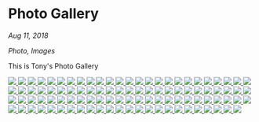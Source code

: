# Photo Gallery

*Aug 11, 2018*

*Photo, Images*

This is Tony's Photo Gallery


<script src='https://cdnjs.cloudflare.com/ajax/libs/jquery/2.1.3/jquery.min.js'></script>
<script src='js/jquery.photobox.js'></script>

<div id="gallery"> 
<a href="images/vargas-1.jpg"> 
  <img src="images/vargasthumb-1.jpg" /> 
 </a> 
<a href="images/vargas-2.jpg"> 
  <img src="images/vargasthumb-2.jpg" /> 
 </a> 
<a href="images/vargas-3.jpg"> 
  <img src="images/vargasthumb-3.jpg" /> 
 </a> 
<a href="images/vargas-4.jpg"> 
  <img src="images/vargasthumb-4.jpg" /> 
 </a> 
<a href="images/vargas-5.jpg"> 
  <img src="images/vargasthumb-5.jpg" /> 
 </a> 
<a href="images/vargas-6.jpg"> 
  <img src="images/vargasthumb-6.jpg" /> 
 </a> 
<a href="images/vargas-7.jpg"> 
  <img src="images/vargasthumb-7.jpg" /> 
 </a> 
<a href="images/vargas-8.jpg"> 
  <img src="images/vargasthumb-8.jpg" /> 
 </a> 
<a href="images/vargas-9.jpg"> 
  <img src="images/vargasthumb-9.jpg" /> 
 </a> 
<a href="images/vargas-10.jpg"> 
  <img src="images/vargasthumb-10.jpg" /> 
 </a> 
<a href="images/vargas-11.jpg"> 
  <img src="images/vargasthumb-11.jpg" /> 
 </a> 
<a href="images/vargas-12.jpg"> 
  <img src="images/vargasthumb-12.jpg" /> 
 </a> 
<a href="images/vargas-13.jpg"> 
  <img src="images/vargasthumb-13.jpg" /> 
 </a> 
<a href="images/vargas-14.jpg"> 
  <img src="images/vargasthumb-14.jpg" /> 
 </a> 
<a href="images/vargas-15.jpg"> 
  <img src="images/vargasthumb-15.jpg" /> 
 </a> 
<a href="images/vargas-16.jpg"> 
  <img src="images/vargasthumb-16.jpg" /> 
 </a> 
<a href="images/vargas-17.jpg"> 
  <img src="images/vargasthumb-17.jpg" /> 
 </a> 
<a href="images/vargas-18.jpg"> 
  <img src="images/vargasthumb-18.jpg" /> 
 </a> 
<a href="images/vargas-19.jpg"> 
  <img src="images/vargasthumb-19.jpg" /> 
 </a> 
<a href="images/vargas-20.jpg"> 
  <img src="images/vargasthumb-20.jpg" /> 
 </a> 
<a href="images/vargas-21.jpg"> 
  <img src="images/vargasthumb-21.jpg" /> 
 </a> 
<a href="images/vargas-22.jpg"> 
  <img src="images/vargasthumb-22.jpg" /> 
 </a> 
<a href="images/vargas-23.jpg"> 
  <img src="images/vargasthumb-23.jpg" /> 
 </a> 
<a href="images/vargas-24.jpg"> 
  <img src="images/vargasthumb-24.jpg" /> 
 </a> 
<a href="images/vargas-25.jpg"> 
  <img src="images/vargasthumb-25.jpg" /> 
 </a> 
<a href="images/vargas-26.jpg"> 
  <img src="images/vargasthumb-26.jpg" /> 
 </a> 
<a href="images/vargas-27.jpg"> 
  <img src="images/vargasthumb-27.jpg" /> 
 </a> 
<a href="images/vargas-28.jpg"> 
  <img src="images/vargasthumb-28.jpg" /> 
 </a> 
<a href="images/vargas-29.jpg"> 
  <img src="images/vargasthumb-29.jpg" /> 
 </a> 
<a href="images/vargas-30.jpg"> 
  <img src="images/vargasthumb-30.jpg" /> 
 </a> 
<a href="images/vargas-31.jpg"> 
  <img src="images/vargasthumb-31.jpg" /> 
 </a> 
<a href="images/vargas-32.jpg"> 
  <img src="images/vargasthumb-32.jpg" /> 
 </a> 
<a href="images/vargas-33.jpg"> 
  <img src="images/vargasthumb-33.jpg" /> 
 </a> 
<a href="images/vargas-34.jpg"> 
  <img src="images/vargasthumb-34.jpg" /> 
 </a> 
<a href="images/vargas-35.jpg"> 
  <img src="images/vargasthumb-35.jpg" /> 
 </a> 
<a href="images/vargas-36.jpg"> 
  <img src="images/vargasthumb-36.jpg" /> 
 </a> 
<a href="images/vargas-37.jpg"> 
  <img src="images/vargasthumb-37.jpg" /> 
 </a> 
<a href="images/vargas-38.jpg"> 
  <img src="images/vargasthumb-38.jpg" /> 
 </a> 
<a href="images/vargas-39.jpg"> 
  <img src="images/vargasthumb-39.jpg" /> 
 </a> 
<a href="images/vargas-40.jpg"> 
  <img src="images/vargasthumb-40.jpg" /> 
 </a> 
<a href="images/vargas-41.jpg"> 
  <img src="images/vargasthumb-41.jpg" /> 
 </a> 
<a href="images/vargas-42.jpg"> 
  <img src="images/vargasthumb-42.jpg" /> 
 </a> 
<a href="images/vargas-43.jpg"> 
  <img src="images/vargasthumb-43.jpg" /> 
 </a> 
<a href="images/vargas-44.jpg"> 
  <img src="images/vargasthumb-44.jpg" /> 
 </a> 
<a href="images/vargas-45.jpg"> 
  <img src="images/vargasthumb-45.jpg" /> 
 </a> 
<a href="images/vargas-46.jpg"> 
  <img src="images/vargasthumb-46.jpg" /> 
 </a> 
<a href="images/vargas-47.jpg"> 
  <img src="images/vargasthumb-47.jpg" /> 
 </a> 
<a href="images/vargas-48.jpg"> 
  <img src="images/vargasthumb-48.jpg" /> 
 </a> 
<a href="images/vargas-49.jpg"> 
  <img src="images/vargasthumb-49.jpg" /> 
 </a> 
<a href="images/vargas-50.jpg"> 
  <img src="images/vargasthumb-50.jpg" /> 
 </a> 
<a href="images/vargas-51.jpg"> 
  <img src="images/vargasthumb-51.jpg" /> 
 </a> 
<a href="images/vargas-52.jpg"> 
  <img src="images/vargasthumb-52.jpg" /> 
 </a> 
<a href="images/vargas-53.jpg"> 
  <img src="images/vargasthumb-53.jpg" /> 
 </a> 
<a href="images/vargas-54.jpg"> 
  <img src="images/vargasthumb-54.jpg" /> 
 </a> 
<a href="images/vargas-55.jpg"> 
  <img src="images/vargasthumb-55.jpg" /> 
 </a> 
<a href="images/vargas-56.jpg"> 
  <img src="images/vargasthumb-56.jpg" /> 
 </a> 
<a href="images/vargas-57.jpg"> 
  <img src="images/vargasthumb-57.jpg" /> 
 </a> 
<a href="images/vargas-58.jpg"> 
  <img src="images/vargasthumb-58.jpg" /> 
 </a> 
<a href="images/vargas-59.jpg"> 
  <img src="images/vargasthumb-59.jpg" /> 
 </a> 
<a href="images/vargas-60.jpg"> 
  <img src="images/vargasthumb-60.jpg" /> 
 </a> 
<a href="images/vargas-61.jpg"> 
  <img src="images/vargasthumb-61.jpg" /> 
 </a> 
<a href="images/vargas-62.jpg"> 
  <img src="images/vargasthumb-62.jpg" /> 
 </a> 
<a href="images/vargas-63.jpg"> 
  <img src="images/vargasthumb-63.jpg" /> 
 </a> 
<a href="images/vargas-64.jpg"> 
  <img src="images/vargasthumb-64.jpg" /> 
 </a> 
<a href="images/vargas-65.jpg"> 
  <img src="images/vargasthumb-65.jpg" /> 
 </a> 
<a href="images/vargas-66.jpg"> 
  <img src="images/vargasthumb-66.jpg" /> 
 </a> 
<a href="images/vargas-67.jpg"> 
  <img src="images/vargasthumb-67.jpg" /> 
 </a> 
<a href="images/vargas-68.jpg"> 
  <img src="images/vargasthumb-68.jpg" /> 
 </a> 
<a href="images/vargas-69.jpg"> 
  <img src="images/vargasthumb-69.jpg" /> 
 </a> 
<a href="images/vargas-70.jpg"> 
  <img src="images/vargasthumb-70.jpg" /> 
 </a> 
<a href="images/vargas-71.jpg"> 
  <img src="images/vargasthumb-71.jpg" /> 
 </a> 
<a href="images/vargas-72.jpg"> 
  <img src="images/vargasthumb-72.jpg" /> 
 </a> 
<a href="images/vargas-73.jpg"> 
  <img src="images/vargasthumb-73.jpg" /> 
 </a> 
<a href="images/vargas-74.jpg"> 
  <img src="images/vargasthumb-74.jpg" /> 
 </a> 
<a href="images/vargas-75.jpg"> 
  <img src="images/vargasthumb-75.jpg" /> 
 </a> 
<a href="images/vargas-76.jpg"> 
  <img src="images/vargasthumb-76.jpg" /> 
 </a> 
<a href="images/vargas-77.jpg"> 
  <img src="images/vargasthumb-77.jpg" /> 
 </a> 
<a href="images/vargas-78.jpg"> 
  <img src="images/vargasthumb-78.jpg" /> 
 </a> 
<a href="images/vargas-79.jpg"> 
  <img src="images/vargasthumb-79.jpg" /> 
 </a> 
<a href="images/vargas-80.jpg"> 
  <img src="images/vargasthumb-80.jpg" /> 
 </a> 
<a href="images/vargas-81.jpg"> 
  <img src="images/vargasthumb-81.jpg" /> 
 </a> 
<a href="images/vargas-82.jpg"> 
  <img src="images/vargasthumb-82.jpg" /> 
 </a> 
<a href="images/vargas-83.jpg"> 
  <img src="images/vargasthumb-83.jpg" /> 
 </a> 
<a href="images/vargas-84.jpg"> 
  <img src="images/vargasthumb-84.jpg" /> 
 </a> 
<a href="images/vargas-85.jpg"> 
  <img src="images/vargasthumb-85.jpg" /> 
 </a> 
<a href="images/vargas-86.jpg"> 
  <img src="images/vargasthumb-86.jpg" /> 
 </a> 
<a href="images/vargas-87.jpg"> 
  <img src="images/vargasthumb-87.jpg" /> 
 </a> 
<a href="images/vargas-88.jpg"> 
  <img src="images/vargasthumb-88.jpg" /> 
 </a> 
<a href="images/vargas-89.jpg"> 
  <img src="images/vargasthumb-89.jpg" /> 
 </a> 
<a href="images/vargas-90.jpg"> 
  <img src="images/vargasthumb-90.jpg" /> 
 </a> 
<a href="images/vargas-91.jpg"> 
  <img src="images/vargasthumb-91.jpg" /> 
 </a> 
<a href="images/vargas-92.jpg"> 
  <img src="images/vargasthumb-92.jpg" /> 
 </a> 
<a href="images/vargas-93.jpg"> 
  <img src="images/vargasthumb-93.jpg" /> 
 </a> 
<a href="images/vargas-94.jpg"> 
  <img src="images/vargasthumb-94.jpg" /> 
 </a> 
<a href="images/vargas-95.jpg"> 
  <img src="images/vargasthumb-95.jpg" /> 
 </a> 
<a href="images/vargas-96.jpg"> 
  <img src="images/vargasthumb-96.jpg" /> 
 </a> 
<a href="images/vargas-97.jpg"> 
  <img src="images/vargasthumb-97.jpg" /> 
 </a> 
<a href="images/vargas-98.jpg"> 
  <img src="images/vargasthumb-98.jpg" /> 
 </a> 
<a href="images/vargas-99.jpg"> 
  <img src="images/vargasthumb-99.jpg" /> 
 </a> 
</div> 

	

<script>
    // applying photobox on a `gallery` element which has lots of thumbnails links.
    // Passing options object as well:
    //-----------------------------------------------
    $('#gallery').photobox('a',{ time:3000 });
	
	
</script>